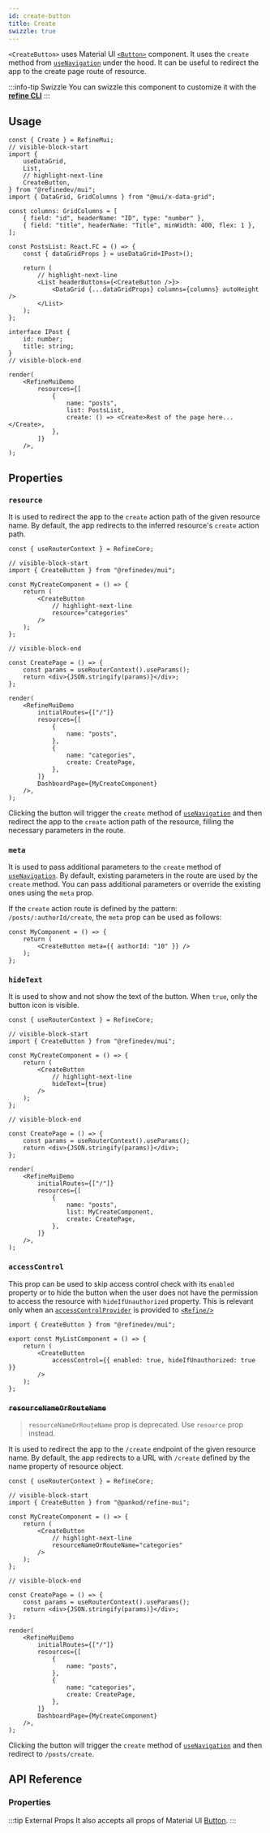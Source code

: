 ```yaml
---
id: create-button
title: Create
swizzle: true
---
```


`<CreateButton>` uses Material UI [`<Button>`](https://mui.com/material-ui/react-button/) component. It uses the `create` method from [`useNavigation`](/api-reference/core/hooks/navigation/useNavigation.md) under the hood. It can be useful to redirect the app to the create page route of resource.

:::info-tip Swizzle
You can swizzle this component to customize it with the [**refine CLI**](/docs/packages/documentation/cli)
:::

## Usage

```tsx live url=http://localhost:3000/posts previewHeight=340px
const { Create } = RefineMui;
// visible-block-start
import {
    useDataGrid,
    List,
    // highlight-next-line
    CreateButton,
} from "@refinedev/mui";
import { DataGrid, GridColumns } from "@mui/x-data-grid";

const columns: GridColumns = [
    { field: "id", headerName: "ID", type: "number" },
    { field: "title", headerName: "Title", minWidth: 400, flex: 1 },
];

const PostsList: React.FC = () => {
    const { dataGridProps } = useDataGrid<IPost>();

    return (
        // highlight-next-line
        <List headerButtons={<CreateButton />}>
            <DataGrid {...dataGridProps} columns={columns} autoHeight />
        </List>
    );
};

interface IPost {
    id: number;
    title: string;
}
// visible-block-end

render(
    <RefineMuiDemo
        resources={[
            {
                name: "posts",
                list: PostsList,
                create: () => <Create>Rest of the page here...</Create>,
            },
        ]}
    />,
);
```

## Properties

### `resource`

It is used to redirect the app to the `create` action path of the given resource name. By default, the app redirects to the inferred resource's `create` action path.

```tsx live disableScroll previewHeight=120px
const { useRouterContext } = RefineCore;

// visible-block-start
import { CreateButton } from "@refinedev/mui";

const MyCreateComponent = () => {
    return (
        <CreateButton
            // highlight-next-line
            resource="categories"
        />
    );
};

// visible-block-end

const CreatePage = () => {
    const params = useRouterContext().useParams();
    return <div>{JSON.stringify(params)}</div>;
};

render(
    <RefineMuiDemo
        initialRoutes={["/"]}
        resources={[
            {
                name: "posts",
            },
            {
                name: "categories",
                create: CreatePage,
            },
        ]}
        DashboardPage={MyCreateComponent}
    />,
);
```

Clicking the button will trigger the `create` method of [`useNavigation`](/api-reference/core/hooks/navigation/useNavigation.md) and then redirect the app to the `create` action path of the resource, filling the necessary parameters in the route.

### `meta`

It is used to pass additional parameters to the `create` method of [`useNavigation`](/api-reference/core/hooks/navigation/useNavigation.md). By default, existing parameters in the route are used by the `create` method. You can pass additional parameters or override the existing ones using the `meta` prop.

If the `create` action route is defined by the pattern: `/posts/:authorId/create`, the `meta` prop can be used as follows:

```tsx
const MyComponent = () => {
    return (
        <CreateButton meta={{ authorId: "10" }} />
    );
};
```

### `hideText`

It is used to show and not show the text of the button. When `true`, only the button icon is visible.

```tsx live disableScroll previewHeight=120px
const { useRouterContext } = RefineCore;

// visible-block-start
import { CreateButton } from "@refinedev/mui";

const MyCreateComponent = () => {
    return (
        <CreateButton
            // highlight-next-line
            hideText={true}
        />
    );
};

// visible-block-end

const CreatePage = () => {
    const params = useRouterContext().useParams();
    return <div>{JSON.stringify(params)}</div>;
};

render(
    <RefineMuiDemo
        initialRoutes={["/"]}
        resources={[
            {
                name: "posts",
                list: MyCreateComponent,
                create: CreatePage,
            },
        ]}
    />,
);
```

### `accessControl`

This prop can be used to skip access control check with its `enabled` property or to hide the button when the user does not have the permission to access the resource with `hideIfUnauthorized` property. This is relevant only when an [`accessControlProvider`](/api-reference/core/providers/accessControl-provider.md) is provided to [`<Refine/>`](/api-reference/core/components/refine-config.md)

```tsx
import { CreateButton } from "@refinedev/mui";

export const MyListComponent = () => {
    return (
        <CreateButton
            accessControl={{ enabled: true, hideIfUnauthorized: true }}
        />
    );
};
```

### ~~`resourceNameOrRouteName`~~ <PropTag deprecated />

> `resourceNameOrRouteName` prop is deprecated. Use `resource` prop instead.

It is used to redirect the app to the `/create` endpoint of the given resource name. By default, the app redirects to a URL with `/create` defined by the name property of resource object.

```tsx live disableScroll previewHeight=120px
const { useRouterContext } = RefineCore;

// visible-block-start
import { CreateButton } from "@pankod/refine-mui";

const MyCreateComponent = () => {
    return (
        <CreateButton
            // highlight-next-line
            resourceNameOrRouteName="categories"
        />
    );
};

// visible-block-end

const CreatePage = () => {
    const params = useRouterContext().useParams();
    return <div>{JSON.stringify(params)}</div>;
};

render(
    <RefineMuiDemo
        initialRoutes={["/"]}
        resources={[
            {
                name: "posts",
            },
            {
                name: "categories",
                create: CreatePage,
            },
        ]}
        DashboardPage={MyCreateComponent}
    />,
);
```

Clicking the button will trigger the `create` method of [`useNavigation`](/api-reference/core/hooks/navigation/useNavigation.md) and then redirect to `/posts/create`.

## API Reference

### Properties

<PropsTable module="@refinedev/mui/CreateButton" />

:::tip External Props
It also accepts all props of Material UI [Button](https://mui.com/material-ui/react-button/).
:::
